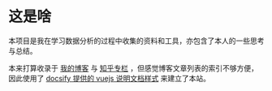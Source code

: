 # 这是啥

本项目是我在学习数据分析的过程中收集的资料和工具，亦包含了本人的一些思考与总结。

本来打算收录于 [我的博客](https://www.suerb.com) 与 [知乎专栏](https://zhuanlan.zhihu.com/pmlab) ，但感觉博客文章列表的索引不够方便，因此使用了 [docsify 提供的 vuejs 说明文档样式](https://docsify.js.org/#/zh-cn/quickstart) 来建立了本站。

